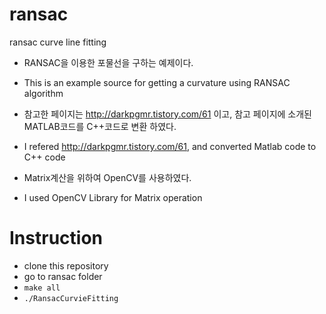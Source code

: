 # ransac
ransac curve line fitting

- RANSAC을 이용한 포물선을 구하는 예제이다.
- This is an example source for getting a curvature using RANSAC algorithm

- 참고한 페이지는 http://darkpgmr.tistory.com/61 이고, 참고 페이지에 소개된 MATLAB코드를 C++코드로 변환 하였다.
- I refered http://darkpgmr.tistory.com/61, and converted Matlab code to C++ code

- Matrix계산을 위하여 OpenCV를 사용하였다.
- I used OpenCV Library for Matrix operation


# Instruction
- clone this repository
- go to ransac folder
- `make all`
- `./RansacCurvieFitting`
